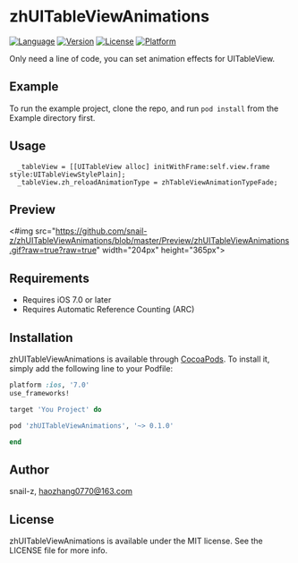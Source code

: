 # zhUITableViewAnimations

[![Language](https://img.shields.io/badge/Language-%20Objective--C%20-orange.svg)](https://travis-ci.org/snail-z/zhUITableViewAnimations)
[![Version](https://img.shields.io/badge/pod-v0.1.0-brightgreen.svg)](http://cocoapods.org/pods/zhUITableViewAnimations)
[![License](https://img.shields.io/badge/license-MIT-blue.svg)](http://cocoapods.org/pods/zhUITableViewAnimations)
[![Platform](https://img.shields.io/badge/platform-%20iOS7.0+%20-lightgrey.svg)](http://cocoapods.org/pods/zhUITableViewAnimations)

Only need a line of code, you can set animation effects for UITableView.

## Example

To run the example project, clone the repo, and run `pod install` from the Example directory first.

## Usage

```objc
  _tableView = [[UITableView alloc] initWithFrame:self.view.frame style:UITableViewStylePlain];
  _tableView.zh_reloadAnimationType = zhTableViewAnimationTypeFade;
```

## Preview   

<#img src="https://github.com/snail-z/zhUITableViewAnimations/blob/master/Preview/zhUITableViewAnimations.gif?raw=true?raw=true" width="204px" height="365px">

## Requirements

- Requires iOS 7.0 or later
- Requires Automatic Reference Counting (ARC)

## Installation

zhUITableViewAnimations is available through [CocoaPods](http://cocoapods.org). To install
it, simply add the following line to your Podfile:

```ruby
platform :ios, '7.0'
use_frameworks!

target 'You Project' do

pod 'zhUITableViewAnimations', '~> 0.1.0'

end
```

## Author

snail-z, haozhang0770@163.com

## License

zhUITableViewAnimations is available under the MIT license. See the LICENSE file for more info.
